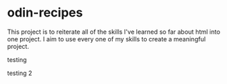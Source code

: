# odin-recipes
This project is to reiterate all of the skills I've learned so far about html into one project. I aim to use every one of my skills to create a meaningful project.

testing

testing 2